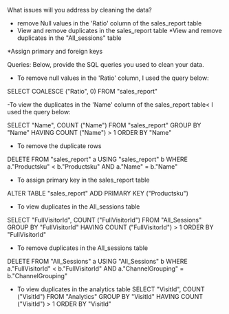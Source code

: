 What issues will you address by cleaning the data?
* remove Null values in the 'Ratio' column of the sales_report table
* View and remove duplicates in the sales_report table
*View and remove duplicates in the "All_sessions" table


*Assign primary and foreign keys

Queries:
Below, provide the SQL queries you used to clean your data.

- To remove null values in the 'Ratio' column, I used the query below:
  
SELECT COALESCE ("Ratio", 0)
FROM "sales_report"

-To view the duplicates in the 'Name' column of the sales_report table< I used the query below: 

SELECT "Name", COUNT ("Name")
FROM "sales_report"
GROUP BY "Name"
HAVING COUNT ("Name") > 1
ORDER BY "Name"

- To remove the duplicate rows
  
DELETE FROM "sales_report" a
USING "sales_report" b
WHERE a."Productsku" < b."Productsku"
AND a."Name" = b."Name"

- To assign primary key in the sales_report table
  
ALTER TABLE "sales_report" 
ADD PRIMARY KEY ("Productsku")

- To view duplicates in the All_sessions table

SELECT "FullVisitorId", COUNT ("FullVisitorId")
FROM "All_Sessions"
GROUP BY "FullVisitorId"
HAVING COUNT ("FullVisitorId") > 1
ORDER BY "FullVisitorId"

- To remove duplicates in the All_sessions table

DELETE FROM "All_Sessions" a
USING "All_Sessions" b
WHERE a."FullVisitorId" < b."FullVisitorId"
AND a."ChannelGrouping" = b."ChannelGrouping"

- To view duplicates in the analytics table
SELECT "VisitId", COUNT ("VisitId")
FROM "Analytics"
GROUP BY "VisitId"
HAVING COUNT ("VisitId") > 1
ORDER BY "VisitId"
